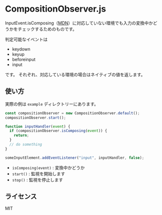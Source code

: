 # CompositionObserver.js

InputEvent.isComposing（[MDN](https://developer.mozilla.org/en-US/docs/Web/API/InputEvent/isComposing)）に対応していない環境でも入力の変換中かどうかをチェックするためのものです。  

判定可能なイベントは

- keydown
- keyup
- beforeinput
- input

です。
それぞれ、対応している環境の場合はネイティブの値を返します。

## 使い方

実際の例は `example` ディレクトリーにあります。

```js
const compositionObserver = new CompositionObserver.default();
compositionObserver.start();

function inputHandler(event) {
  if (compositionObserver.isComposing(event)) {
    return;
  }
  // do something
}

someInputElement.addEventListener("input", inputHandler, false);
```

- `isComposing(event)` : 変換中かどうか
- `start()` : 監視を開始します
- `stop()` : 監視を停止します


## ライセンス

MIT
